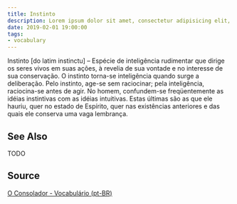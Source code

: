 ```yaml
---
title: Instinto
description: Lorem ipsum dolor sit amet, consectetur adipisicing elit, sed do eiusmod tempor incididunt ut labore et dolore magna aliqua.  TODO
date: 2019-02-01 19:00:00
tags:
- vocabulary
---
```


Instinto [do latim instinctu] – Espécie de inteligência rudimentar que dirige os seres vivos em suas ações, à revelia de sua vontade e no interesse de sua conservação. O instinto torna-se inteligência quando surge a deliberação. Pelo instinto, age-se sem raciocinar; pela inteligência, raciocina-se antes de agir. No homem, confundem-se freqüentemente as idéias instintivas com as idéias intuitivas. Estas últimas são as que ele hauriu, quer no estado de Espírito, quer nas existências anteriores e das quais ele conserva uma vaga lembrança.

## See Also
TODO

## Source
[O Consolador - Vocabulário (pt-BR)](http://www.oconsolador.com.br/linkfixo/vocabulario/principal.html)



